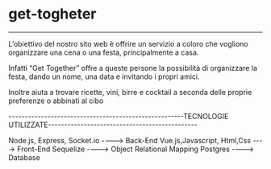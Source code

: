 # get-togheter

-----------------------------------------------------

L’obiettivo del nostro sito web è offrire un servizio a coloro che 
vogliono organizzare una cena o una festa, principalmente a casa.

Infatti “Get Together” offre a queste persone la possibilità di organizzare la festa, dando un nome, una data e invitando i propri amici.

Inoltre aiuta a trovare ricette, vini, birre e cocktail a seconda delle proprie preferenze o abbinati al cibo


------------------------------------------------------TECNOLOGIE UTILIZZATE----------------------------------------------

Node.js, Express, Socket.io   ---->   Back-End
Vue.js,Javascript, Html,Css   ---->   Front-End
Sequelize                     ---->   Object Relational Mapping
Postgres                      ---->   Database
